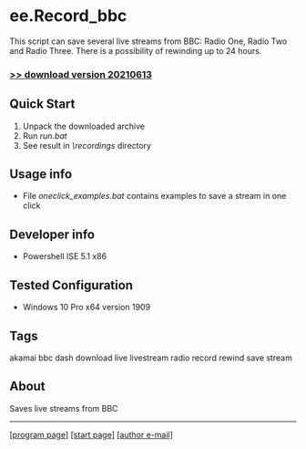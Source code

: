 # ee.Record_bbc

This script can save several live streams from BBC: Radio One, Radio Two and Radio Three. There is a possibility of rewinding up to 24 hours.

### [>> download version 20210613](https://github.com/rytsikau/ee.record_bbc/releases/download/20210613/ee.record_bbc.zip)



## Quick Start

1. Unpack the downloaded archive
2. Run *run.bat*
3. See result in *\recordings* directory



## Usage info

* File *oneclick_examples.bat* contains examples to save a stream in one click



## Developer info

* Powershell ISE 5.1 x86



## Tested Configuration

* Windows 10 Pro x64 version 1909



## Tags

akamai bbc dash download live livestream radio record rewind save stream



## About

Saves live streams from BBC

---
[[program page]](https://rytsikau.github.io/ee.Record_bbc) [[start page]](https://rytsikau.github.io) [[author e-mail]](mailto:y.rytsikau@gmail.com)
